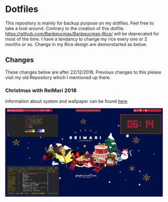 # Dotfiles

This repository is mainly for backup purpose on my dotfiles. Feel free to take a look around.
Contrary to the creation of this dotfile. https://github.com/Banbeucmas/Banbeucmas-Rice/ will be deprecated for most of the time. I have a tendancy to change my rice every one or 2 months or so. Change in my Rice design are demonstarted as below.

## Changes

These changes below are after 22/12/2018. Previous changes to this please visit my old Repository which I mentioned up there.

### Christmas with ReiMari 2018
Information about system and wallpaper can be found [here](https://github.com/Banbeucmas/banbeucmas-dotfiles/blob/master/Rice%20Information/Reimu%20Marisa%20Christmas%20Poprication%202018.md).

![ReiMari Christmas Poprication 2018](https://github.com/Banbeucmas/banbeucmas-dotfiles/raw/master/Screenshot/Screenshot_2018-12-22_06-14-21.png)
